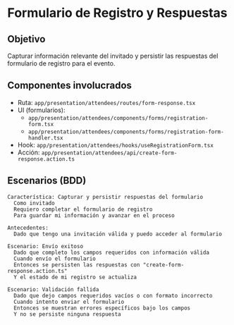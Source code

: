 # Formulario de Registro y Respuestas

## Objetivo
Capturar información relevante del invitado y persistir las respuestas del formulario de registro para el evento.

## Componentes involucrados
- Ruta: `app/presentation/attendees/routes/form-response.tsx`
- UI (formularios):
  - `app/presentation/attendees/components/forms/registration-form.tsx`
  - `app/presentation/attendees/components/forms/registration-form-handler.tsx`
- Hook: `app/presentation/attendees/hooks/useRegistrationForm.tsx`
- Acción: `app/presentation/attendees/api/create-form-response.action.ts`

## Escenarios (BDD)

```gherkin
Característica: Capturar y persistir respuestas del formulario
  Como invitado
  Requiero completar el formulario de registro
  Para guardar mi información y avanzar en el proceso

Antecedentes:
  Dado que tengo una invitación válida y puedo acceder al formulario

Escenario: Envío exitoso
  Dado que completo los campos requeridos con información válida
  Cuando envío el formulario
  Entonces se persisten las respuestas con "create-form-response.action.ts"
  Y el estado de mi registro se actualiza

Escenario: Validación fallida
  Dado que dejo campos requeridos vacíos o con formato incorrecto
  Cuando intento enviar el formulario
  Entonces se muestran errores específicos bajo los campos
  Y no se persiste ninguna respuesta
```